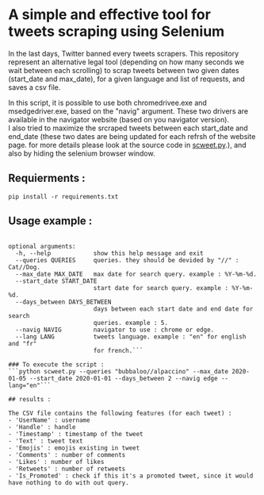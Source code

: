 # A simple and effective tool for tweets scraping using Selenium

In the last days, Twitter banned every tweets scrapers. This repository represent an alternative legal tool (depending on how many seconds we wait between each scrolling) to scrap tweets between two given dates (start_date and max_date), for a given language and list of requests, and saves a csv file. 

In this script, it is possible to use both chromedrivee.exe and msedgedriver.exe, based on the "navig" argument. These two drivers are available in the navigator website (based on you navigator version).  
I also tried to maximize the srcraped tweets between each start_date and end_date (these two dates are being updated for each refrsh of the website page. for more details please look at the source code in [scweet.py](https://github.com/Altimis/Scweet/blob/master/scrap.py).), and also by hiding the selenium browser window. 

## Requierments : 

```pip install -r requirements.txt```
## Usage example :

```Scrap tweets.

optional arguments:
  -h, --help            show this help message and exit
  --queries QUERIES     queries. they should be devided by "//" : Cat//Dog.
  --max_date MAX_DATE   max date for search query. example : %Y-%m-%d.
  --start_date START_DATE
                        start date for search query. example : %Y-%m-%d.
  --days_between DAYS_BETWEEN
                        days between each start date and end date for search
                        queries. example : 5.
  --navig NAVIG         navigator to use : chrome or edge.
  --lang LANG           tweets language. example : "en" for english and "fr"
                        for french.```

### To execute the script : 
```python scweet.py --queries "bubbaloo//alpaccino" --max_date 2020-01-05 --start_date 2020-01-01 --days_between 2 --navig edge --lang="en"```

## results :

The CSV file contains the following features (for each tweet) :
- 'UserName' : username
- 'Handle' : handle 
- 'Timestamp' : timestamp of the tweet
- 'Text' : tweet text
- 'Emojis' : emojis existing in tweet
- 'Comments' : number of comments
- 'Likes' : number of likes
- 'Retweets' : number of retweets
- 'Is_Promoted' : check if this it's a promoted tweet, since it would have nothing to do with out query.

